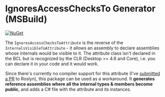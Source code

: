 # IgnoresAccessChecksTo Generator (MSBuild)

[![NuGet](https://img.shields.io/nuget/v/IgnoresAccessChecksToGenerator.svg?style=flat-square)](https://www.nuget.org/packages/IgnoresAccessChecksToGenerator)

The `IgnoresAccessChecksToAttribute` is the reverse of the `InternalsVisibleToAttribute` - it allows an assembly to declare assemblies whose internals would be visible to it. The attribute class isn't declared in the BCL but is recognized by the CLR (Desktop >= 4.6 and Core), i.e. you can declare it in your code and it would work.

Since there's currently no compiler support for this attribute (I've [submitted a PR](https://github.com/dotnet/roslyn/pull/20870) to Roslyn), this package can be used as a workaround. It **generates reference assemblies where all the internal types & members become public**, and adds a C# file with the attribute and its instances.
